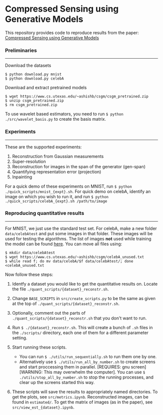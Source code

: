 # Compressed Sensing using Generative Models

This repository provides code to reproduce results from the paper: [Compressed Sensing using Generative Models](https://arxiv.org/abs/1703.03208)

### Preliminaries
---

Download the datasets
```shell
$ python download.py mnist
$ python download.py celebA
```

Download and extract pretrained models

```shell
$ wget https://www.cs.utexas.edu/~ashishb/csgm/csgm_pretrained.zip
$ unzip csgm_pretrained.zip
$ rm csgm_pretrained.zip
```

To use wavelet based estimators, you need to run ```$ python ./src/wavelet_basis.py``` to create the basis matrix.

### Experiments
---
These are the supported experiments:

1. Reconstruction from Gaussian measurements
2. Super-resolution
3. Reconstruction for images in the span of the generator (gen-span)
4. Quantifying representation error (projection)
5. Inpainting

For a quick demo of these experiments on MNIST, run ```$ python ./quick_scripts/mnist_{expt}.sh```. For quick demo on celebA, identify an image on which you wish to run it, and run ```$ python ./quick_scripts/celebA_{expt}.sh /path/to/image```

### Reproducing quantitative results
---

For MNIST, we just use the standard test set. For celebA, make a new folder ```data/celebAtest``` and put some images in that folder. These images will be used for testing the algorithms. The list of images **not** used while training the model can be found [here](https://www.cs.utexas.edu/~ashishb/csgm/celebA_unused.txt). You can move all files using:

```shell
$ mkdir data/celebAtest
$ wget https://www.cs.utexas.edu/~ashishb/csgm/celebA_unused.txt
$ while read f; do mv data/celebA/$f data/celebAtest/; done <celebA_unused.txt
```

Now follow these steps:

1. Identfy a dataset you would like to get the quantitative results on. Locate the file ```./quant_scripts/{dataset}_reconstr.sh```.

2. Change ```BASE_SCRIPTS``` in ```src/create_scripts.py``` to be the same as given at the top of ```./quant_scripts/{dataset}_reconstr.sh```.

3. Optionally, comment out the parts of ```./quant_scripts/{dataset}_reconstr.sh``` that you don't want to run.

4. Run  ```$ ./{dataset}_reconstr.sh```. This will create a bunch of ```.sh``` files in the ```./scripts/``` directory, each one of them for a different parameter setting.

5. Start running these scripts.
    - You can run ```$ ./utils/run_sequentially.sh``` to run them one by one.
    - Alternatively use ```$ ./utils/run_all_by_number.sh``` to create screens and start proccessing them in parallel. [REQUIRES: gnu screen][WARNING: This may overwhelm the computer]. You can use ```$ ./utils/stop_all_by_number.sh``` to stop the running processes, and clear up the screens started this way.

6. These scripts will save the results to appropriately named directories. To get the plots, see ```src/metrics.ipynb```. Reconstructed images, can be found in ```estimated/```. To get the matrix of images (as in the paper), see ```src/view_est_{dataset}.ipynb```.
